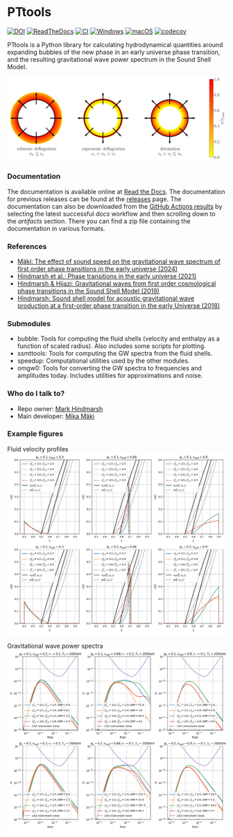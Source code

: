 # PTtools
[![DOI](https://zenodo.org/badge/373413324.svg)](https://zenodo.org/badge/latestdoi/373413324)
[![ReadTheDocs](https://readthedocs.org/projects/pttools/badge/)](https://pttools.readthedocs.io/)
[![CI](https://github.com/CFT-HY/pttools/actions/workflows/main.yml/badge.svg)](https://github.com/CFT-HY/pttools/actions/workflows/main.yml)
[![Windows](https://github.com/CFT-HY/pttools/actions/workflows/windows.yml/badge.svg)](https://github.com/CFT-HY/pttools/actions/workflows/windows.yml)
[![macOS](https://github.com/CFT-HY/pttools/actions/workflows/mac.yml/badge.svg)](https://github.com/CFT-HY/pttools/actions/workflows/mac.yml)
[![codecov](https://codecov.io/gh/CFT-HY/pttools/graph/badge.svg?token=ALFVWC1LZR)](https://codecov.io/gh/CFT-HY/pttools)

PTtools is a Python library for calculating hydrodynamical quantities
around expanding bubbles of the new phase in an early universe phase transition,
and the resulting gravitational wave power spectrum in the Sound Shell Model.

![Types of solutions](https://raw.githubusercontent.com/AgenttiX/msc-thesis2/refs/heads/main/msc2-python/fig/relativistic_combustion.png)

### Documentation
The documentation is available online at [Read the Docs](https://pttools.readthedocs.io/).
The documentation for previous releases can be found at the
[releases](https://github.com/CFT-HY/pttools/releases) page.
The documentation can also be downloaded from the
[GitHub Actions results](https://github.com/CFT-HY/pttools/actions)
by selecting the latest successful *docs* workflow and then scrolling down to the *artifacts* section.
There you can find a zip file containing the documentation in various formats.

### References
- [Mäki: The effect of sound speed on the gravitational wave spectrum of first order phase transitions in the early universe (2024)](https://github.com/AgenttiX/msc-thesis2)
- [Hindmarsh et al.: Phase transitions in the early universe (2021)](https://arxiv.org/abs/2008.09136)
- [Hindmarsh & Hijazi: Gravitational waves from first order cosmological phase transitions in the Sound Shell Model (2019)](https://arxiv.org/abs/1909.10040)
- [Hindmarsh: Sound shell model for acoustic gravitational wave production at a first-order phase transition in the early Universe (2018)](https://arxiv.org/abs/1608.04735)

### Submodules
- bubble: Tools for computing the fluid shells (velocity and enthalpy as a function of scaled radius).
  Also includes some scripts for plotting.
- ssmttools: Tools for computing the GW spectra from the fluid shells.
- speedup: Computational utilities used by the other modules.
- omgw0: Tools for converting the GW spectra to frequencies and amplitudes today. Includes utilities for approximations and noise.

### Who do I talk to?
- Repo owner: [Mark Hindmarsh](https://github.com/hindmars/)
- Main developer: [Mika Mäki](https://github.com/AgenttiX)

### Example figures
Fluid velocity profiles
![Fluid velocity profiles](https://raw.githubusercontent.com/AgenttiX/msc-thesis2/refs/heads/main/msc2-python/fig/const_cs_gw_v.png)

Gravitational wave power spectra
![Gravitational wave power spectra](https://raw.githubusercontent.com/AgenttiX/msc-thesis2/refs/heads/main/msc2-python/fig/const_cs_gw_omgw0.png)

